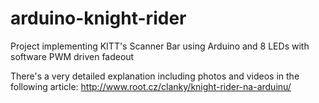 # arduino-knight-rider
Project implementing KITT's Scanner Bar using Arduino and 8 LEDs with software PWM driven fadeout

There's a very detailed explanation including photos and videos in the following article: http://www.root.cz/clanky/knight-rider-na-arduinu/
